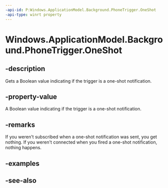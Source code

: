 ----api-id: P:Windows.ApplicationModel.Background.PhoneTrigger.OneShot
-api-type: winrt property
---<!-- Property syntaxpublic bool OneShot { get; }--># Windows.ApplicationModel.Background.PhoneTrigger.OneShot## -descriptionGets a Boolean value indicating if the trigger is a one-shot notification.## -property-valueA Boolean value indicating if the trigger is a one-shot notification.## -remarksIf you weren't subscribed when a one-shot notification was sent, you get nothing. If you weren't connected when you fired a one-shot notification, nothing happens.## -examples## -see-also